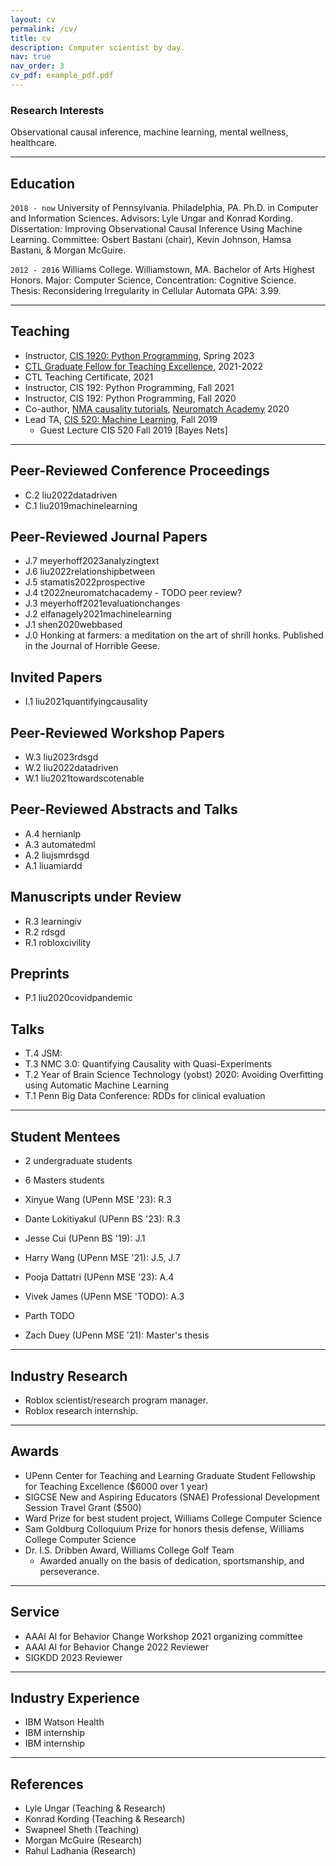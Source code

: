 ```yaml
---
layout: cv
permalink: /cv/
title: cv
description: Computer scientist by day.
nav: true
nav_order: 3
cv_pdf: example_pdf.pdf
---
```




<!-- # Don't use H1 headers-->

### Research Interests

Observational causal inference, machine learning, mental wellness, healthcare.

---

## Education

`2018 - now`
University of Pennsylvania. Philadelphia, PA.
Ph.D. in Computer and Information Sciences.
Advisors: Lyle Ungar and Konrad Kording.
Dissertation: Improving Observational Causal Inference Using Machine Learning.
Committee: Osbert Bastani (chair), Kevin Johnson, Hamsa Bastani, & Morgan McGuire.

`2012 - 2016`
Williams College. Williamstown, MA.
Bachelor of Arts  Highest Honors.
Major: Computer Science, Concentration: Cognitive Science. 
Thesis: Reconsidering Irregularity in Cellular Automata
GPA: 3.99.

---

## Teaching

- Instructor, [CIS 1920: Python Programming](https://www.seas.upenn.edu/~cis1920/tliu/s23/), Spring 2023
- [CTL Graduate Fellow for Teaching Excellence](https://ctl.upenn.edu/programs/grad-students/ctl-fellows/), 2021-2022
- CTL Teaching Certificate, 2021
- Instructor, CIS 192: Python Programming, Fall 2021
- Instructor, CIS 192: Python Programming, Fall 2020
- Co-author, [NMA causality tutorials](https://compneuro.neuromatch.io/tutorials/W3D5_NetworkCausality/student/W3D5_Tutorial1.html), [Neuromatch Academy](https://academy.neuromatch.io/) 2020
- Lead TA, [CIS 520: Machine Learning](https://alliance.seas.upenn.edu/~cis520/wiki/), Fall 2019
    - Guest Lecture CIS 520 Fall 2019 [Bayes Nets]

---

## Peer-Reviewed Conference Proceedings

<!-- A list is also available [online](http://scholar.google.co.uk/citations?user=LTOTl0YAAAAJ) -->

- C.2 liu2022datadriven
- C.1 liu2019machinelearning

## Peer-Reviewed Journal Papers

- J.7 meyerhoff2023analyzingtext
- J.6 liu2022relationshipbetween
- J.5 stamatis2022prospective
- J.4 t2022neuromatchacademy - TODO peer review?
- J.3 meyerhoff2021evaluationchanges
- J.2 elfanagely2021machinelearning
- J.1 shen2020webbased
- J.0 Honking at farmers: a meditation on the art of shrill honks. Published in the Journal of Horrible Geese.

## Invited Papers

- I.1 liu2021quantifyingcausality

## Peer-Reviewed Workshop Papers

- W.3 liu2023rdsgd
- W.2 liu2022datadriven
- W.1 liu2021towardscotenable

## Peer-Reviewed Abstracts and Talks

- A.4 hernianlp
- A.3 automatedml
- A.2 liujsmrdsgd
- A.1 liuamiardd

## Manuscripts under Review

- R.3 learningiv
- R.2 rdsgd
- R.1 robloxcivility

## Preprints

- P.1 liu2020covidpandemic

## Talks

- T.4 JSM: 
- T.3 NMC 3.0: Quantifying Causality with Quasi-Experiments
- T.2 Year of Brain Science Technology (yobst) 2020: Avoiding Overfitting using Automatic Machine Learning
- T.1 Penn Big Data Conference: RDDs for clinical evaluation

---

## Student Mentees

- 2 undergraduate students
- 6 Masters students

- Xinyue Wang (UPenn MSE '23): R.3
- Dante Lokitiyakul (UPenn BS '23): R.3
- Jesse Cui (UPenn BS '19): J.1
- Harry Wang (UPenn MSE '21): J.5, J.7
- Pooja Dattatri (UPenn MSE '23): A.4
- Vivek James (UPenn MSE 'TODO): A.3
- Parth TODO
- Zach Duey (UPenn MSE '21): Master's thesis

---

## Industry Research

- Roblox scientist/research program manager.
- Roblox research internship.

---

## Awards

- UPenn Center for Teaching and Learning Graduate Student Fellowship for Teaching Excellence ($6000 over 1 year)
- SIGCSE New and Aspiring Educators (SNAE) Professional Development Session Travel Grant ($500)
- Ward Prize for best student project, Williams College Computer Science
- Sam Goldburg Colloquium Prize for honors thesis defense, Williams College Computer Science
- Dr. I.S. Dribben Award, Williams College Golf Team
    - Awarded anually on the basis of dedication, sportsmanship, and perseverance.

---

## Service

- AAAI AI for Behavior Change Workshop 2021 organizing committee
- AAAI AI for Behavior Change 2022 Reviewer
- SIGKDD 2023 Reviewer

---

## Industry Experience

- IBM Watson Health
- IBM internship
- IBM internship

---

## References

- Lyle Ungar (Teaching & Research)
- Konrad Kording (Teaching & Research)
- Swapneel Sheth (Teaching)
- Morgan McGuire (Research)
- Rahul Ladhania (Research)